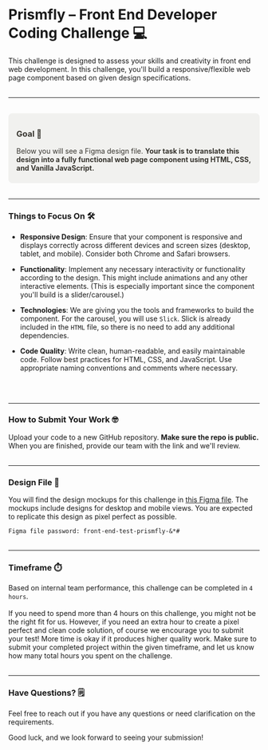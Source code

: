 # Prismfly – Front End Developer Coding Challenge 💻


This challenge is designed to assess your skills and creativity in front end web development. In this challenge, you'll build a responsive/flexible web page component based on given design specifications.
<br>
<br>
<hr style="height: 1px">
<br>

<div style="
  background-color: #F1F1EF;
  color: #37352F;
  padding: 0.5rem 1rem;
  border-radius: 8px;
">

### Goal 🎯

Below you will see a Figma design file. **Your task is to translate this design into a fully functional web page component using HTML, CSS, and Vanilla JavaScript.**

</div>
<br>
<hr style="height: 1px">

### Things to Focus On 🛠️

- **Responsive Design**: Ensure that your component is responsive and displays correctly across different devices and screen sizes (desktop, tablet, and mobile). Consider both Chrome and Safari browsers. 

- **Functionality**: Implement any necessary interactivity or functionality according to the design. This might include animations and any other interactive elements. (This is especially important since the component you'll build is a slider/carousel.)

- **Technologies**: We are giving you the tools and frameworks to build the component. For the carousel, you will use `Slick`. Slick is already included in the `HTML` file, so there is no need to add any additional dependencies.

- **Code Quality**: Write clean, human-readable, and easily maintainable code. Follow best practices for HTML, CSS, and JavaScript. Use appropriate naming conventions and comments where necessary.
<br>
<br>
<hr style="height: 1px">

### How to Submit Your Work 🤓

Upload your code to a new GitHub repository. **Make sure the repo is public.** When you are finished, provide our team with the link and we'll review. 
<br>
<br>
<hr style="height: 1px">

### Design File 🎨

You will find the design mockups for this challenge in [this Figma file](https://www.figma.com/file/WIBE9KLcuTjLBZ2tfIJVro/Untitled?type=design&node-id=2-85&mode=design&t=Xk0CJwU8xRUw4s9n-0). The mockups include designs for desktop and mobile views. You are expected to replicate this design as pixel perfect as possible.

`Figma file password: front-end-test-prismfly-&*#`
<br>
<br>
<hr style="height: 1px">

### Timeframe ⏱️

Based on internal team performance, this challenge can be completed in `4 hours`. 
<br>
<br>
If you need to spend more than 4 hours on this challenge, you might not be the right fit for us. However, if you need an extra hour to create a pixel perfect and clean code solution, of course we encourage you to submit your test! More time is okay if it produces higher quality work. Make sure to submit your completed project within the given timeframe, and let us know how many total hours you spent on the challenge.
<br>
<br>
<hr style="height: 1px">

### Have Questions? 🗒️

Feel free to reach out if you have any questions or need clarification on the requirements.

Good luck, and we look forward to seeing your submission!
